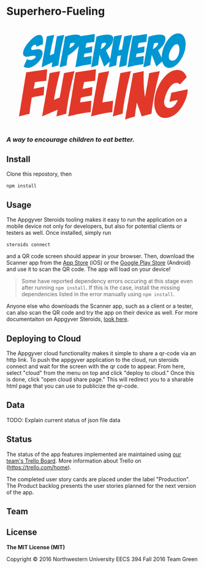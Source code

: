 # Superhero-Fueling
![Logo](app/common/assets/images/Title.png)
### *A way to encourage children to eat better.*

## Install

Clone this repostory, then

	npm install

## Usage

The Appgyver Steroids tooling makes it easy to run the application on a mobile device not only for developers, but also for potential clients or testers as well. Once installed, simply run

	steroids connect
	
and a QR code screen should appear in your browser. Then, download the Scanner app from the [App Store](https://itunes.apple.com/us/app/appgyver-scanner/id575076515?mt=8) (iOS) or the [Google Play Store](https://play.google.com/store/apps/details?id=com.appgyver.freshandroid&hl=en) (Android) and use it to scan the QR code. The app will load on your device!

>   Some have reported dependency errors occuring at this stage even after running `npm install`. If this is the case, install the missing dependencies listed in the error manually using `npm install`.

Anyone else who downloads the Scanner app, such as a client or a tester, can also scan the QR code and try the app on their device as well. For more documentaiton on Appgyver Steroids, [look here](https://play.google.com/store/apps/details?id=com.appgyver.freshandroid&hl=en).

## Deploying to Cloud

The Appgyver cloud functionality makes it simple to share a qr-code via an http link. To push the appgyver application to the cloud, run steroids connect and wait for the screen with the qr code to appear. From here, select "cloud" from the menu on top and click "deploy to cloud." Once this is done, click "open cloud share page." This will redirect you to a sharable html page that you can use to publicize the qr-code.

## Data

TODO: Explain current status of json file data

## Status

The status of the app features implemented are maintained using [our team's Trello Board](https://trello.com/b/GpERMUd6/user-stories
). More information about Trello on (https://trello.com/home).

The completed user story cards are placed under the label "Production". The Product backlog presents the user stories planned for the next version of the app.

## Team

## License

**The MIT License (MIT)**

Copyright &copy; 2016 Northwestern University EECS 394 Fall 2016 Team Green